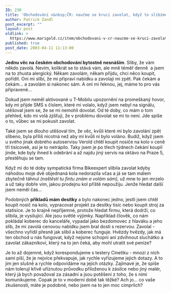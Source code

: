 ```yaml
---
ID: 230
title: 'Obchodování v&nbsp;ČR: naučme se kruci zavolat, když to slíbíme!'
author: Patrick Zandl
post_excerpt: ""
layout: post
oldlink: >
  https://www.marigold.cz/item/obchodovani-v-cr-naucme-se-kruci-zavolat-kdyz-to-slibime
published: true
post_date: 2003-04-11 11:13:00
---
```

<p>
<STRONG>Jednu věc na českém obchodování bytostně nesnáším</STRONG>. Sliby, že vám někdo zavolá. Nevím, kolikrát se to stává vám, ale mně téměř denně&#160; a jsem na to zhusta alergický. Někam zavolám, někam přijdu, chci něco koupit, pořídit. Oni mi slíbí, že mi připraví nabídku a zavolají mi zpět. Pak čekám a čekám... a zavolám si nakonec sám. A oni mi řeknou, jej, máme to pro vás připravené...</p>

<p>
Dokud jsem neměl aktivované u T-Mobilu upozornění na promeškaný hovor, kdy mi přijde SMS s číslem, které mi volalo, když jsem nebyl na signálu, utěšoval jsem se, že se mi nemohli dovolat. Od té doby, co mám o tom přehled, kdo mi volá zjišťuji, že v problému dovolat se mi to není. Jde spíše o to, vůbec se mi pokusit zavolat. </p>

<p>
Také jsem se dlouho utěšoval tím, že věc, kvůli které mi bylo zavolání zpět slíbeno, byla příliš nicotná než aby mi kvůli ní bylo voláno. Budiž, když jsem u svého jinak dobrého autoservisu Verold chtěl koupit nosiče na kolo v ceně tří tisícovek, asi je to netrápilo. Taky jsem je po třech týdnech čekání koupil jinde, kde byly ihned k odebrání a až najdu jiný servis na oktávo na Praze 5, přestěhuju se tam. </p>

<p>
Když mi do té doby sympatická firma Bikeexpert slíbila zavolat kdyby náhodou moje dvě objednaná kola nedorazila včas a já se tam málem zbytečně táhnul <EM>(naštěstí tu fintu znám a volám sám),</EM> už mne to jen mrzelo a už taky dobře vím, jakou prodejnu kol příště nepoužiju. Jenže hledat další jsem neměl čas...</p>

<p>
Podobných <STRONG>příkladů mám desítky</STRONG> a bylo nakonec jedno, jestli jsem chtěl koupit nosič na kolo, vypracovat projekt za desítky tisíc nebo koupit stroj za statisíce. Je to krajně nepříjemné, protože hledat firmu, která dodrží, co slíbila, je vysilující. Ale jsou světlé výjimky. Například člověk, co nám pokládal koberec do kanceláře, vypadal jako bezdomovec z hlaváku a jeho slib, že mi zavolá cenovou nabídku jsem bral dosti s rezervou. Zavolal - všechno vyřídil přesně jak slíbil a koberec funguje. Hvězdy hvězdy, jak má ten obchod u nás fungovat, když nejsme schopni ani zdvihnout sluchátko a zavolat zákazníkovi, který na to jen čeká, aby mohl utratit své peníze? </p>

<p>
Je to až dojemné, když korespondujeme s testery Cinetiku - mnozí z nich sami píší, že je nejvíce překvapuje, jak rychle vyřizujeme jejich dotazy. A to jim jen slušně a rychle odpovídáme na jejich otázky. Zajímavé je, že spíše nám tolerují křivě uříznutou průvodku přiloženou k zásilce nebo jiný malér, který já bych považoval za zásadní&#160;a jsou potěšeni z toho, že s nimi komunikujeme. Copak je to v moderní době tak těžké? Ach jo... co vaše zkušenosti, máte je podobné, nebo jsem na to jen moc cimprlich?</p>

